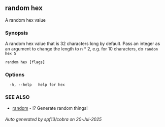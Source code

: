 ## random hex

A random hex value

### Synopsis

A random hex value that is 32 characters long by default. Pass an integer as an argument to change the length to n * 2, e.g. for 10 characters, do `random hex 5`

```
random hex [flags]
```

### Options

```
  -h, --help   help for hex
```

### SEE ALSO

* [random](random.md)	 - ⁉️ Generate random things!

###### Auto generated by spf13/cobra on 20-Jul-2025
